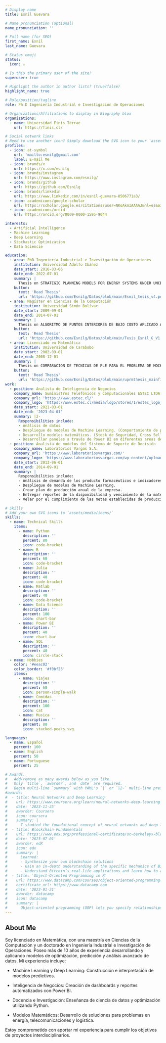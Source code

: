 ```yaml
---
# Display name
title: Esnil Guevara

# Name pronunciation (optional)
name_pronunciation: ''

# Full name (for SEO)
first_name: Esnil
last_name: Guevara

# Status emoji
status:
  icon: ☕️

# Is this the primary user of the site?
superuser: true

# Highlight the author in author lists? (true/false)
highlight_name: true

# Role/position/tagline
role: Ph.D Ingeniería Industrial e Investigación de Operaciones

# Organizations/Affiliations to display in Biography blox
organizations:
  - name: Universidad Finis Terrae
    url: https://finis.cl/

# Social network links
# Need to use another icon? Simply download the SVG icon to your `assets/media/icons/` folder.
profiles:
  - icon: at-symbol
    url: 'mailto:esnilg@gmail.com'
    label: E-mail Me
  - icon: brands/x
    url: https://x.com/esnilg
  - icon: brands/instagram
    url: https://www.instagram.com/esnilg/
  - icon: brands/github
    url: https://github.com/Esnilg
  - icon: brands/linkedin
    url: https://www.linkedin.com/in/esnil-guevara-8506771a3/
  - icon: academicons/google-scholar
    url: https://scholar.google.es/citations?user=NKoAkmIAAAAJ&hl=es&oi=ao
  - icon: academicons/orcid
    url: https://orcid.org/0009-0000-1595-9044

interests:
  - Artificial Intelligence
  - Machine Learning
  - Deep Learning
  - Stochastic Optimization
  - Data Sciencie

education:
  - area: PhD Ingeniería Industrial e Investigación de Operaciones
    institution: Universidad Adolfo Ibáñez
    date_start: 2016-03-06
    date_end: 2022-07-01
    summary: |
      Thesis on STRATEGIC PLANNING MODELS FOR ENERGY SYSTEMS UNDER UNCERTINTY. Supervised by [Tito Homem-de-Mello](https://negocios.uai.cl/profesor/tito-homem-mello/) and [Frédéric Babonneau](https://www.linkedin.com/in/babonneau/?originalSubdomain=cl).
    button:
      text: 'Read Thesis'
      url: 'https://github.com/Esnilg/Datos/blob/main/Esnil_tesis_v4.pdf'
  - area: Magíster en Ciencias de la Computación
    institution: Universidad Simón Bolívar
    date_start: 2009-09-01
    date_end: 2014-07-01
    summary: |
      Thesis on ALGORITMO DE PUNTOS INTERIORES DE BAJO COSTO APLICADO AL PROBLEMA DE MÁQUINAS DE SOPORTE VECTORIAL. Supervised by [Maria D. Gonzalez-Lima](https://www.researchgate.net/profile/Maria-Gonzalez-Lima).
    button:
      text: 'Read Thesis'
      url: 'https://github.com/Esnilg/Datos/blob/main/Tesis_Esnil_G_V1.pdf'
  - area: Licenciado en Matemática
    institution: Universidad de Carabobo
    date_start: 2002-09-01
    date_end: 2008-12-01
    summary: |
      Thesis on COMPARACION DE TECNICAS DE PLE PARA EL PROBLEMA DE MOCHILA MULTIPLE CON COLORES CON APLICACION A LA DISTRIBUCION DE VEHICULOS NUEVOS EN VENEZUELA. Supervised by [Victor Griffin](https://www.researchgate.net/profile/Victor-Griffin-2).
    button:
      text: 'Read Thesis'
      url: 'https://github.com/Esnilg/Datos/blob/main/uprmthesis_mainfile_esp.pdf'
work:
  - position: Analista de Inteligencia de Negocios
    company_name: Suministros Telefónicos y Computacionales ESTEC LTDA
    company_url: 'https://www.estec.cl/'
    company_logo: 'https://www.estec.cl/media/logo/stores/1/estec_logo_G.png'
    date_start: 2021-03-01
    date_end: '2023-04-01'
    summary: |2-
      Responsibilities include:
      - Análisis de datos
      - Despliegue de modelos de Machine Learning. (Comportamiento de pago de los clientes, Forecasting) 
      - Desarrollo modelos matemáticos. (Stock de Seguridad, Cross Selling, Supply Chain, Slotting, Proyección de inventario)
      - Desarrollar paneles a través de Power BI en diferentes areas de la empresa.
  - position: Analista de modelos del Sistema de Soporte de Decisión
    company_name: Laboratorios Vargas S.A.
    company_url: 'https://www.laboratoriosvargas.com/'
    company_logo: 'https://www.laboratoriosvargas.com/wp-content/uploads/2021/01/Logo-Footer-Shadow.png'
    date_start: 2013-06-01
    date_end: 2014-09-01
    summary: |
      Responsibilities include:
      - Análisis de demanda de los producto farmacéuticos e indicadores de ventas
      - Despliegue de modelos de Machine Learning.
      - Crear plan de producción anual de la empresa. 
      - Entregar reportes de la disponibilidad y vencimiento de la materia prima.
      - Velar por el cumplimiento de las metas establecidas de producción.

# Skills
# Add your own SVG icons to `assets/media/icons/`
skills:
  - name: Technical Skills
    items:
      - name: Python
        description: ''
        percent: 80
        icon: code-bracket
      - name: R
        description: ''
        percent: 60
        icon: code-bracket
      - name: Julia
        description: ''
        percent: 40
        icon: code-bracket
      - name: Matlab
        description: ''
        percent: 40
        icon: code-bracket
      - name: Data Science
        description: ''
        percent: 100
        icon: chart-bar
      - name: Power BI
        description: ''
        percent: 40
        icon: chart-bar
      - name: SQL
        description: ''
        percent: 40
        icon: circle-stack
  - name: Hobbies
    color: '#eeac02'
    color_border: '#f0bf23'
    items:
      - name: Viajes
        description: ''
        percent: 60
        icon: person-simple-walk
      - name: Comidas
        description: ''
        percent: 100
        icon: cat
      - name: Musica
        description: ''
        percent: 80
        icon: stacked-peaks.svg

languages:
  - name: Español
    percent: 100
  - name: English
    percent: 50
  - name: Portuguese
    percent: 25

# Awards.
#   Add/remove as many awards below as you like.
#   Only `title`, `awarder`, and `date` are required.
#   Begin multi-line `summary` with YAML's `|` or `|2-` multi-line prefix and indent 2 spaces below.
#awards:
#  - title: Neural Networks and Deep Learning
#    url: https://www.coursera.org/learn/neural-networks-deep-learning
#    date: '2023-11-25'
#    awarder: Coursera
#    icon: coursera
#    summary: |
#      I studied the foundational concept of neural networks and deep learning. By the end, I was familiar with the significant technological trends driving the rise of deep learning; build, train, and apply fully connected deep neural networks; implement efficient (vectorized) neural networks; identify key parameters in a neural network’s architecture; and apply deep learning to your own applications.
#  - title: Blockchain Fundamentals
#    url: https://www.edx.org/professional-certificate/uc-berkeleyx-blockchain-fundamentals
#    date: '2023-07-01'
#    awarder: edX
#    icon: edx
#    summary: |
#      Learned:
#      - Synthesize your own blockchain solutions
#      - Gain an in-depth understanding of the specific mechanics of Bitcoin
#      - Understand Bitcoin’s real-life applications and learn how to attack and destroy Bitcoin, Ethereum, smart contracts and Dapps, and alternatives to Bitcoin’s Proof-of-Work consensus algorithm
#  - title: 'Object-Oriented Programming in R'
#    url: https://www.datacamp.com/courses/object-oriented-programming-with-s3-and-r6-in-r
#    certificate_url: https://www.datacamp.com
#    date: '2023-01-21'
#    awarder: datacamp
#    icon: datacamp
#    summary: |
#      Object-oriented programming (OOP) lets you specify relationships between functions and the objects that they can act on, helping you manage complexity in your code. This is an intermediate level course, providing an introduction to OOP, using the S3 and R6 systems. S3 is a great day-to-day R programming tool that simplifies some of the functions that you write. R6 is especially useful for industry-specific analyses, working with web APIs, and building GUIs.
---
```


## About Me

Soy licenciado en Matemática, con una maestría en Ciencias de la Computación y un doctorado en Ingeniería Industrial e Investigación de Operaciones. Poseo más de 10 años de experiencia desarrollando y aplicando modelos de optimización, predicción y
análisis avanzado de datos. Mi experiencia incluye:


- Machine Learning y Deep Learning: Construcción e interpretación de modelos predictivos.

- Inteligencia de Negocios: Creación de dashboards y reportes automatizados con Power BI.

- Docencia e Investigación: Enseñanza de ciencia de datos y optimización utilizando Python.

- Modelos Matemáticos: Desarrollo de soluciones para problemas en energía, telecomunicaciones y logística.

Estoy comprometido con aportar mi experiencia para cumplir los objetivos de proyectos interdisciplinarios.